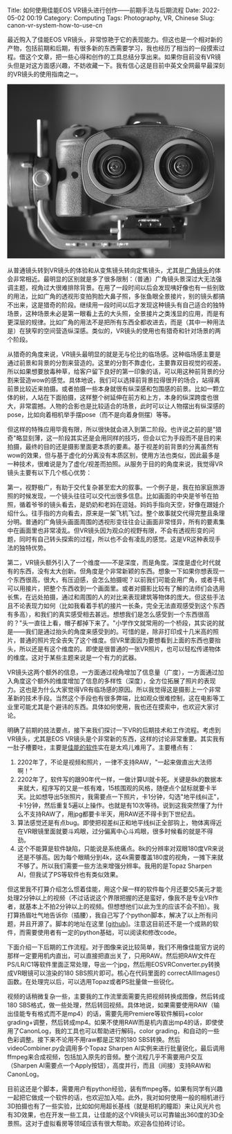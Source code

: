 Title: 如何使用佳能EOS VR镜头进行创作——前期手法与后期流程
Date: 2022-05-02 00:19
Category: Computing
Tags: Photography, VR, Chinese
Slug: canon-vr-system-how-to-use-cn

最近购入了佳能EOS VR镜头，非常惊艳于它的表现能力。但这也是一个相对新的产物，包括前期和后期，有很多新的东西需要学习，我也经历了相当的一段摸索过程。借这个文章，把一些心得和创作的工具总结分享出来。如果你目前没有VR镜头但是对这方面感兴趣，不妨收藏一下。我有信心这是目前中英文全网最早最深刻的VR镜头的使用指南之一。

![Canon VR Lens](images/canon-eos-vr-lens.jpg)

从普通镜头转到VR镜头的体验和从变焦镜头转向定焦镜头，尤其是[广角镜头](https://yage.ai/focal-length-in-photography.html)的体会非常相近。最明显的区别就是多了很多限制：（普通）广角镜头景深过大无法强调主题，视角过大很难排除背景。在用了一段时间以后会发现咦好像也有一些别致的用法，比如广角的透视形变拍狗脸大鼻子照，多张鱼眼全景接片，别的镜头都搞不出来，这是猎奇的阶段。继续用一段时间以后才发现这种镜头有自己适合的独特场景，这种场景未必是第一眼看上去的大头照，全景接片之类浅显的应用，而是有更深层的规律。比如广角的用法不是把所有东西全都收进去，而是（其中一种用法是）在狭窄的空间营造纵深感。类似的，VR镜头的使用也有猎奇和针对场景的两个阶段。

从猎奇的角度来说，VR镜头最明显的就是无与伦比的临场感。这种临场感主要是通过前景和背景的分割来营造的。这里的分割不靠虚化，主要靠双目视觉的视差。所以如果想要放毒种草，给客户留下良好的第一印象的话，可以用这种前背景的分割来营造wow的感觉。具体地说，我们可以选择前背景拉得很开的场合，站得离前景比较近来拍摄。或者拍摄一些本身就很有纵深感和包围感的前景。比如一颗立体的树，人站在下面拍摄，这样整个树延伸在前方和上方，本身的纵深跨度也很大，非常震撼。人物的合影也是比较适合的场景，此时可以让人物摆出有纵深感的pose，比如向着相机举手摆pose（而不是向着身侧摆）等等。

但这样的特殊应用毕竟有限，所以很快就会进入到第二阶段。也许说之前的是"猎奇"略显刻薄，这一阶段其实还是会用同样的技巧，但会以它为手段而不是目的来拍摄，最终的目的还是摄影里面更本质的要素。基于视差的前背景的分离虽然有wow的效果，但与基于虚化的分离没有本质区别，使用方法也类似，因此最多是一种技术，很难说是为了虚化/视差而拍照。从服务于目的的角度来说，我觉得VR镜头主要有以下几个核心优势：

第一，视野极广，有助于交代复杂甚至宏大的叙事。一个例子是，我在拍家庭旅游照的时候发现，一个镜头往往可以交代出很多信息。比如画面的中央是爷爷在拍照，循着爷爷的镜头看去，是奶奶和老妈在逗娃。妈妈手指向天空，好像在跟娃介绍什么。往手指的方向看去，原来是一架飞机飞过。整个故事就交代得完整且条理分明。普通的广角镜头画面周围的透视形变往往会让画面非常怪异，所有的要素集中在画面里也非常凌乱。但VR镜头因为观众的视野有限，不会有透视形变的问题，同时有自己转头探索的过程，所以也不会有凌乱的感觉。这是VR这种表现手法的独特优势。

第二，VR镜头额外引入了一个维度——不是深度，而是角度。深度是虚化时代就有的东西，没有太大创新。但角度是个非常新颖的东西。想象一下如果你想表现一个东西很高，很大，有压迫感，会怎么拍摄呢？以前我们可能会用广角，或者手机可以用接片，把整个东西收到一个画面里。或者对摄影比较有了解的法师们会选用长焦，在远处拍摄，通过和周围的人的对比来表现建筑等物体的庞大。但这些手法且不论表现力如何（比如我看着手机的接片一长条，完全无法直观感受到这个东西有多高），和我们的真实感受相去甚远。想想我们是怎么感受到一个东西很高的？"头一直往上看，帽子都掉下来了。"小学作文就常用的一个桥段，其实说的就是——我们是通过抬头的角度来感受到的。可惜的是，除非打印成十几米高的照片，普通的照片完全丧失了这个维度。但VR里面因为要想看到上面的东西也要抬头，所以还是有这个维度的。即使是很普通的一张VR照片，也可以轻松传递物体的维度。这对于某些主题来说是一个有力的武器。

VR镜头这两个额外的信息，一方面通过视角增加了信息量（广度），一方面通过加入角度这个额外的维度增加了信息的多样性（深度），全方位拓展了照片的表现力。这也是为什么大家觉得VR有临场感的原因。所以我觉得这是摄影上一个非常革新的技术手段。当然这个手段也有很多弊端，比如观众很难控制，这在电影等工业里可能尤其是个避讳的东西。具体如何使用，我也还在摸索中，也欢迎大家讨论。

明确了前期的技法要点，接下来我们探讨一下VR的后期技术和工作流程。考虑到VR镜头，尤其是EOS VR镜头是个非常新的东西，这样的讨论非常重要。其实我有一肚子槽要吐，主要是[佳能的软件](https://yage.ai/canon-vr-system-pain-points.html)实在是太鸡儿难用了。主要槽点有：

1. 2202年了，不论是视频和照片，一律不支持RAW，"一起来做直出大法师啊！"
2. 2202年了，软件写的跟90年代一样，一做计算UI就卡死。关键是8k的数据本来就大，程序写的又是一核有难，15核围观的风格，随便点个鼠标就要卡半天。比如想导出5张照片，我需要点一下照片，卡1分钟，勾选"地平线纠正"，卡1分钟，然后重复5遍以上操作。也就是有10次等待。说到这我突然懂了为什么不支持RAW了，用jpg都要卡半天，用RAW还不得卡到下世纪去。
3. 算法感觉还是有点bug。即使把视差纠正和地平线纠正全部钩上，物体离得近在VR眼镜里面就要斗鸡眼，过分偏离中心斗鸡眼，很多时候看的就是不得劲。
4. 这个不能算是软件缺陷，只能说是系统痛点。8k的分辨率对双眼180度VR来说还是不够高。因为每个眼睛分到4k，这4k需要覆盖180度的视角，一摊下来就不够了。所以我们需要一些方法来增强分辨率。我用的是Topaz Sharpen AI，但我试了PS等软件也有类似效果。

但这里我不打算介绍怎么惯着佳能，用这个屎一样的软件每个月还要交5美元才能处理2分钟以上的视频（不过话说这个界限把握的还是蛮好，像我不是专业VR作者，就基本上不拍2分钟以上的视频。但想想他们以此为生的应该不会不拍）。我打算扬眉吐气地告诉你（插腰），我自己写了个python脚本，解决了以上所有问题，并且开源了。脚本的地址在这里 [[github]](https://github.com/grapeot/EOSVRConverter)。注意这目前还不是一个成熟的软件，而需要使用者有一定的python基础，可以阅读和修改code。

下面介绍一下后期的工作流程。对于图像来说比较简单，我们不用像佳能官方说的那样一定要用机内直出，可以直接把直出关了，只用RAW。然后把RAW文件在PS/LR/C1等软件里面正常处理，导出一个jpg，然后用EOSVRConverter.py转换成VR眼镜可以渲染的180 SBS照片即可。核心在代码里面的
correctAllImages()函数。在处理完以后，可以选用Topaz或者PS批量做一些锐化。

视频的话稍微复杂一些，主要我的工作流里面需要先把视频转换成图像，然后转成180 SBS格式，做一些处理，然后转回视频。具体地说，如果需要使用RAW（输出佳能专有格式而不是mp4）的话，需要先用Premiere等软件解码+color grading+调整，然后转成mp4。如果不使用RAW而是机内直出mp4的话，即使使用了CanonLog，我的工具也可以帮助进行解码，color grading，和自动的一些色彩调整。接下来不论用不用raw都是正常的180 SBS转换。然后videoCombiner.py会调用多个Topaz Sharpen AI实例来进行批量锐化，最后调用ffmpeg来合成视频，包括加入原先的音频。整个流程几乎不需要用户交互（Sharpen AI需要点一个Apply按钮），高度并行，而且（间接）支持RAW和CanonLog。

目前这还是个脚本，需要用户有python经验，装有ffmpeg等。如果有同学有兴趣一起把它做成一个软件的话，也欢迎加入哈。此外，我对如何使用一般的相机进行3D拍摄也有了一些实验，比如如何用超长基线（就是相机的瞳距）来让风光片也有3D效果，也在开发一些工具，让佳能的这个VR镜头可以可靠输出360度的3D全景照。这对于虚拟看房等领域应该有很大帮助。欢迎各位拍砖讨论。